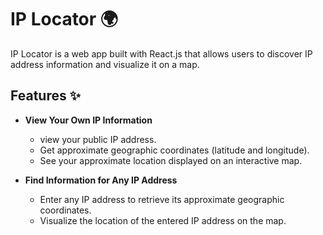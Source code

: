 # IP Locator 🌍

IP Locator is a web app built with React.js that allows users to discover IP address information and visualize it on a map.

## Features ✨
- **View Your Own IP Information**  
  - view your public IP address.  
  - Get approximate geographic coordinates (latitude and longitude).  
  - See your approximate location displayed on an interactive map.  

- **Find Information for Any IP Address**  
  - Enter any IP address to retrieve its approximate geographic coordinates.  
  - Visualize the location of the entered IP address on the map.  
